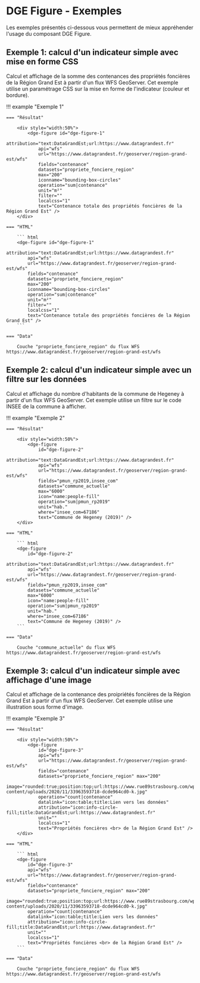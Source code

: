# DGE Figure - Exemples

Les exemples présentés ci-dessous vous permettent de mieux appréhender l'usage du composant DGE Figure.  

## Exemple 1: calcul d'un indicateur simple avec mise en forme CSS

Calcul et affichage de la somme des contenances des propriétés foncières de la Région Grand Est à partir d'un flux WFS GeoServer.
Cet exemple utilise un paramétrage CSS sur la mise en forme de l'indicateur (couleur et bordure).

!!! example "Exemple 1"

    === "Résultat"

        <div style="width:50%">
            <dge-figure id="dge-figure-1"
                attribution="text:DataGrandEst;url:https://www.datagrandest.fr"
                api="wfs"
                url="https://www.datagrandest.fr/geoserver/region-grand-est/wfs"
                fields="contenance" 
                datasets="propriete_fonciere_region" 
                max="200" 
                iconname="bounding-box-circles" 
                operation="sum|contenance" 
                unit="m²" 
                filter="" 
                localcss="1"
                text="Contenance totale des propriétés foncières de la Région Grand Est" />
        </div>

    === "HTML"

        ``` html
        <dge-figure id="dge-figure-1"
            attribution="text:DataGrandEst;url:https://www.datagrandest.fr"
            api="wfs"
            url="https://www.datagrandest.fr/geoserver/region-grand-est/wfs"
            fields="contenance" 
            datasets="propriete_fonciere_region" 
            max="200" 
            iconname="bounding-box-circles" 
            operation="sum|contenance" 
            unit="m²" 
            filter=""
            localcss="1"
            text="Contenance totale des propriétés foncières de la Région Grand Est" />
        ```

    === "Data"

        Couche "propriete_fonciere_region" du flux WFS https://www.datagrandest.fr/geoserver/region-grand-est/wfs


## Exemple 2: calcul d'un indicateur simple avec un filtre sur les données

Calcul et affichage du nombre d'habitants de la commune de Hegeney à partir d'un flux WFS GeoServer.
Cet exemple utilise un filtre sur le code INSEE de la commune à afficher.

!!! example "Exemple 2"


    === "Résultat"

        <div style="width:50%">
            <dge-figure 
                id="dge-figure-2"
                attribution="text:DataGrandEst;url:https://www.datagrandest.fr"
                api="wfs"
                url="https://www.datagrandest.fr/geoserver/region-grand-est/wfs"
                fields="pmun_rp2019,insee_com"
                datasets="commune_actuelle"
                max="6000"
                icon="name:people-fill"
                operation="sum|pmun_rp2019"
                unit="hab."
                where="insee_com=67186"
                text="Commune de Hegeney (2019)" />
        </div>

    === "HTML"

        ``` html
        <dge-figure 
            id="dge-figure-2"
            attribution="text:DataGrandEst;url:https://www.datagrandest.fr"
            api="wfs"
            url="https://www.datagrandest.fr/geoserver/region-grand-est/wfs"
            fields="pmun_rp2019,insee_com"
            datasets="commune_actuelle"
            max="6000"
            icon="name:people-fill"
            operation="sum|pmun_rp2019"
            unit="hab."
            where="insee_com=67186"
            text="Commune de Hegeney (2019)" />
        ```

    === "Data"

        Couche "commune_actuelle" du flux WFS https://www.datagrandest.fr/geoserver/region-grand-est/wfs


## Exemple 3: calcul d'un indicateur simple avec affichage d'une image

Calcul et affichage de la contenance des proipriétés foncières de la Région Grand Est à partir d'un flux WFS GeoServer.
Cet exemple utilise une illustration sous forme d'image.

!!! example "Exemple 3"

    === "Résultat"

        <div style="width:50%">
            <dge-figure 
                id="dge-figure-3"
                api="wfs" 
                url="https://www.datagrandest.fr/geoserver/region-grand-est/wfs"
                fields="contenance" 
                datasets="propriete_fonciere_region" max="200"
                image="rounded:true;position:top;url:https://www.rue89strasbourg.com/wp-content/uploads/2020/11/33963593718-dcde964cd0-k.jpg"
                operation="count|contenance" 
                datalink="icon:table;title:Lien vers les données"
                attribution="icon:info-circle-fill;title:DataGrandEst;url:https://www.datagrandest.fr" 
                unit=""
                localcss="1" 
                text="Propriétés foncières <br> de la Région Grand Est" />
        </div>

    === "HTML"

        ``` html
        <dge-figure 
            id="dge-figure-3"
            api="wfs" 
            url="https://www.datagrandest.fr/geoserver/region-grand-est/wfs"
            fields="contenance" 
            datasets="propriete_fonciere_region" max="200"
            image="rounded:true;position:top;url:https://www.rue89strasbourg.com/wp-content/uploads/2020/11/33963593718-dcde964cd0-k.jpg"
            operation="count|contenance" 
            datalink="icon:table;title:Lien vers les données"
            attribution="icon:info-circle-fill;title:DataGrandEst;url:https://www.datagrandest.fr" 
            unit=""
            localcss="1" 
            text="Propriétés foncières <br> de la Région Grand Est" />
        ```

    === "Data"

        Couche "propriete_fonciere_region" du flux WFS https://www.datagrandest.fr/geoserver/region-grand-est/wfs




